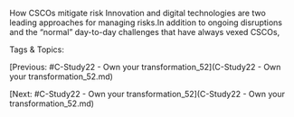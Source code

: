 How CSCOs mitigate risk
Innovation and digital technologies 
are two leading approaches for 
managing risks.In addition to ongoing disruptions and the “normal” 
day-to-day challenges that have always vexed CSCOs, 

   Tags & Topics:
   

[Previous: #C-Study22 - Own your transformation_52](C-Study22 - Own your transformation_52.md)

[Next: #C-Study22 - Own your transformation_52](C-Study22 - Own your transformation_52.md)